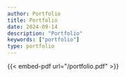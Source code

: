 ```yaml
---
author: Portfolio
title: Portfolio
date: 2024-09-14
description: "Portfolio"
keywords: ["portfolio"]
type: portfolio
---
```


{{< embed-pdf url="/portfolio.pdf"  >}} 
